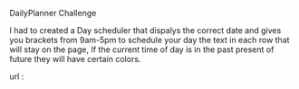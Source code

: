  DailyPlanner Challenge 
 
 I had to created a Day scheduler that dispalys the correct date and gives you brackets from 9am-5pm to schedule your day 
 the text in each row that will stay on the page, If the current time of day is in the past present of future they will have certain colors.
 
 
 url :
 
 
